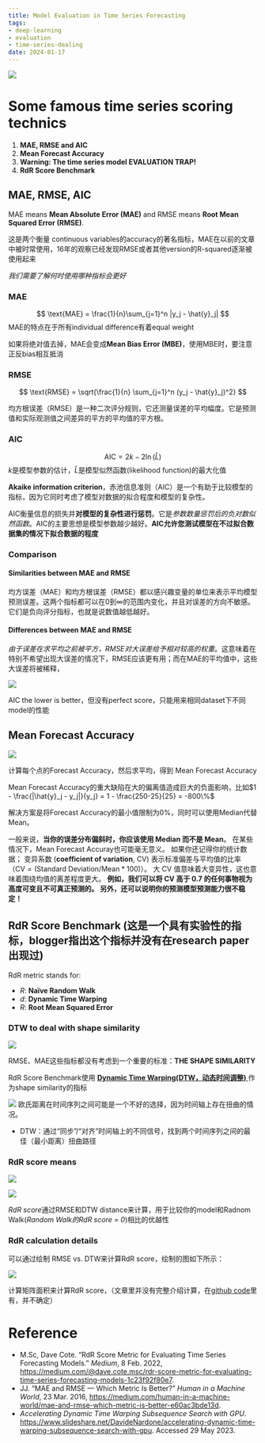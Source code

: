 ```yaml
---
title: Model Evaluation in Time Series Forecasting
tags:
- deep-learning
- evaluation
- time-series-dealing
date: 2024-01-17
---
```


![](computer_sci/deep_learning_and_machine_learning/Evaluation/attachments/Pasted%20image%2020230526162839.png)

# Some famous time series scoring technics

1.  **MAE, RMSE and AIC**
2.  **Mean Forecast Accuracy**
3.  **Warning: The time series model EVALUATION TRAP!**
4.  **RdR Score Benchmark**

## MAE, RMSE, AIC

MAE means **Mean Absolute Error (MAE)** and RMSE means **Root Mean Squared Error (RMSE)**.

这是两个衡量 continuous variables的accuracy的著名指标，MAE在以前的文章中被时常使用，16年的观察已经发现RMSE或者其他version的R-squared逐渐被使用起来

*我们需要了解何时使用哪种指标会更好*

### MAE

$$
\text{MAE} = \frac{1}{n}\sum_{j=1}^n |y_j - \hat{y}_j|
$$
MAE的特点在于所有individual difference有着equal weight

如果将绝对值去掉，MAE会变成**Mean Bias Error (MBE)**，使用MBE时，要注意正反bias相互抵消

### RMSE

$$
\text{RMSE} = \sqrt{\frac{1}{n} \sum_{j=1}^n (y_j - \hat{y}_j)^2}
$$

均方根误差（RMSE）是一种二次评分规则，它还测量误差的平均幅度。它是预测值和实际观测值之间差异的平方的平均值的平方根。

### AIC

$$
\text{AIC} = 2k - 2\ln{(\hat{L})}
$$
$k$是模型参数的估计，$\hat{L}$是模型似然函数(likelihood function)的最大化值

**Akaike information criterion**，赤池信息准则（AIC）是一个有助于比较模型的指标，因为它同时考虑了模型对数据的拟合程度和模型的复杂性。
  
AIC衡量信息的损失并**对模型的复杂性进行惩罚**。它是*参数数量惩罚后的负对数似然函数*。AIC的主要思想是模型参数越少越好。**AIC允许您测试模型在不过拟合数据集的情况下拟合数据的程度**

### Comparison

#### Similarities between MAE and RMSE

均方误差（MAE）和均方根误差（RMSE）都以感兴趣变量的单位来表示平均模型预测误差。这两个指标都可以在0到∞的范围内变化，并且对误差的方向不敏感。它们是负向评分指标，也就是说数值越低越好。

#### Differences between MAE and RMSE

*由于误差在求平均之前被平方，RMSE对大误差给予相对较高的权重*。这意味着在特别不希望出现大误差的情况下，RMSE应该更有用；而在MAE的平均值中，这些大误差将被稀释，

![](computer_sci/deep_learning_and_machine_learning/Evaluation/attachments/Pasted%20image%2020230526161422.png)

AIC the lower is better，但没有perfect score，只能用来相同dataset下不同model的性能

## Mean Forecast Accuracy

![](computer_sci/deep_learning_and_machine_learning/Evaluation/attachments/Pasted%20image%2020230526162035.png)

计算每个点的Forecast Accuracy，然后求平均，得到 Mean Forecast Accuracy

Mean Forecast Accuracy的重大缺陷在大的偏离值造成巨大的负面影响，比如$1 - \frac{|\hat{y}_j - y_j|}{y_j} = 1 - \frac{250-25}{25} = -800\%$

解决方案是将Forecast Accuracy的最小值限制为0%，同时可以使用Median代替Mean。

一般来说，**当你的误差分布偏斜时，你应该使用 Median 而不是 Mean**。 在某些情况下，Mean Forecast Accuray也可能毫无意义。 如果你还记得你的统计数据； 变异系数 (**coefficient of variation**, CV) 表示标准偏差与平均值的比率（$\text{CV} = (\text{Standard Deviation}/\text{Mean} * 100)$）。 大 CV 值意味着大变异性，这也意味着围绕均值的离差程度更大。 **例如，我们可以将 CV 高于 0.7 的任何事物视为高度可变且不可真正预测的。 另外，还可以说明你的预测模型预测能力很不稳定！** 

## RdR Score Benchmark (这是一个具有实验性的指标，blogger指出这个指标并没有在research paper出现过)

RdR metric stands for:
* *R*: **Naïve Random Walk**
* *d*: **Dynamic Time Warping**
* *R*: **Root Mean Squared Error**

### DTW to deal with shape similarity

![](computer_sci/deep_learning_and_machine_learning/Evaluation/attachments/Pasted%20image%2020230526163614.png)

RMSE、MAE这些指标都没有考虑到一个重要的标准：**THE SHAPE SIMILARITY**

RdR Score Benchmark使用 [**Dynamic Time Warping(DTW，动态时间调整)** ](computer_sci/deep_learning_and_machine_learning/Trick/DTW.md)作为shape similarity的指标

![](computer_sci/deep_learning_and_machine_learning/Evaluation/attachments/Pasted%20image%2020230526164106.png)
欧氏距离在时间序列之间可能是一个不好的选择，因为时间轴上存在扭曲的情况。

* DTW：通过“同步”/“对齐”时间轴上的不同信号，找到两个时间序列之间的最佳（最小距离）扭曲路径

### RdR score means

![](computer_sci/deep_learning_and_machine_learning/Evaluation/attachments/Pasted%20image%2020230529130501.png)

![](computer_sci/deep_learning_and_machine_learning/Evaluation/attachments/Pasted%20image%2020230529130509.png)

*RdR score*通过RMSE和DTW distance来计算，用于比较你的model和Radnom Walk(*Random Walk的RdR score = 0*)相比的优越性

### RdR calculation details

可以通过绘制 RMSE vs. DTW来计算RdR score，绘制的图如下所示：

![](computer_sci/deep_learning_and_machine_learning/Evaluation/attachments/Pasted%20image%2020230529130856.png)


计算矩阵面积来计算RdR score，（文章里并没有完整介绍计算，在[github code](https://github.com/CoteDave/blog/tree/master/RdR%20score)里有，并不确定）

# Reference

* M.Sc, Dave Cote. “RdR Score Metric for Evaluating Time Series Forecasting Models.” _Medium_, 8 Feb. 2022, https://medium.com/@dave.cote.msc/rdr-score-metric-for-evaluating-time-series-forecasting-models-1c23f92f80e7.
* JJ. “MAE and RMSE — Which Metric Is Better?” _Human in a Machine World_, 23 Mar. 2016, https://medium.com/human-in-a-machine-world/mae-and-rmse-which-metric-is-better-e60ac3bde13d.
* _Accelerating Dynamic Time Warping Subsequence Search with GPU_. https://www.slideshare.net/DavideNardone/accelerating-dynamic-time-warping-subsequence-search-with-gpu. Accessed 29 May 2023.